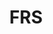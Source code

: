 ---
name: Alice Volz
department: Board of Governors of the Federal Reserve System
sub-department: Microeconomics Surveys Unit^
title: FRS
---